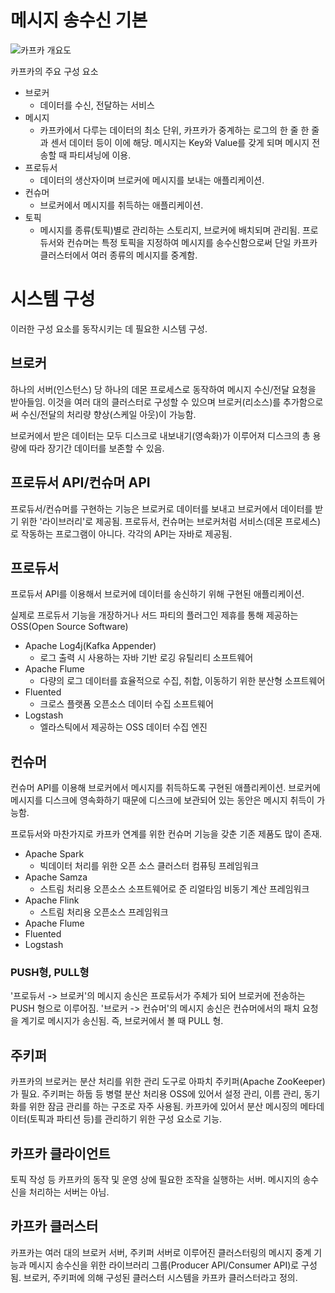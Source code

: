 # 메시지 송수신 기본

![카프카 개요도](https://baek.dev/assets/images/post/2020/2020_020_005.jpg)

카프카의 주요 구성 요소

- 브로커
  - 데이터를 수신, 전달하는 서비스
- 메시지
  - 카프카에서 다루는 데이터의 최소 단위, 카프카가 중계하는 로그의 한 줄 한 줄과 센서 데이터 등이 이에 해당. 메시지는 Key와 Value를 갖게 되며 메시지 전송할 때 파티셔닝에 이용.
- 프로듀서
  - 데이터의 생산자이며 브로커에 메시지를 보내는 애플리케이션.
- 컨슈머
  - 브로커에서 메시지를 취득하는 애플리케이션.
- 토픽
  - 메시지를 종류(토픽)별로 관리하는 스토리지, 브로커에 배치되며 관리됨. 프로듀서와 컨슈머는 특정 토픽을 지정하여 메시지를 송수신함으로써 단일 카프카 클러스터에서 여러 종류의 메시지를 중계함.

# 시스템 구성

이러한 구성 요소를 동작시키는 데 필요한 시스템 구성.

## 브로커

하나의 서버(인스턴스) 당 하나의 데몬 프로세스로 동작하여 메시지 수신/전달 요청을 받아들임. 이것을 여러 대의 클러스터로 구성할 수 있으며 브로커(리소스)를 추가함으로써 수신/전달의 처리량 향상(스케일 아웃)이 가능함.

브로커에서 받은 데이터는 모두 디스크로 내보내기(영속화)가 이루어져 디스크의 총 용량에 따라 장기간 데이터를 보존할 수 있음.

## 프로듀서 API/컨슈머 API

프로듀서/컨슈머를 구현하는 기능은 브로커로 데이터를 보내고 브로커에서 데이터를 받기 위한 '라이브러리'로 제공됨. 프로듀서, 컨슈머는 브로커처럼 서비스(데몬 프로세스)로 작동하는 프로그램이 아니다. 각각의 API는 자바로 제공됨.

## 프로듀서

프로듀서 API를 이용해서 브로커에 데이터를 송신하기 위해 구현된 애플리케이션.

실제로 프로듀서 기능을 개장하거나 서드 파티의 플러그인 제휴를 통해 제공하는 OSS(Open Source Software)

- Apache Log4j(Kafka Appender)
  - 로그 출력 시 사용하는 자바 기반 로깅 유틸리티 소프트웨어
- Apache Flume
  - 다량의 로그 데이터를 효율적으로 수집, 취합, 이동하기 위한 분산형 소프트웨어
- Fluented
  - 크로스 플랫폼 오픈소스 데이터 수집 소프트웨어
- Logstash
  - 엘라스틱에서 제공하는 OSS 데이터 수집 엔진

## 컨슈머

컨슈머 API를 이용해 브로커에서 메시지를 취득하도록 구현된 애플리케이션. 브로커에 메시지를 디스크에 영속화하기 때문에 디스크에 보관되어 있는 동안은 메시지 취득이 가능함.

프로듀서와 마찬가지로 카프카 연계를 위한 컨슈머 기능을 갖춘 기존 제품도 많이 존재.

- Apache Spark
  - 빅데이터 처리를 위한 오픈 소스 클러스터 컴퓨팅 프레임워크
- Apache Samza
  - 스트림 처리용 오픈소스 소프트웨어로 준 리얼타임 비동기 계산 프레임워크
- Apache Flink
  - 스트림 처리용 오픈소스 프레임워크
- Apache Flume
- Fluented
- Logstash

### PUSH형, PULL형

'프로듀서 -> 브로커'의 메시지 송신은 프로듀서가 주체가 되어 브로커에 전송하는 PUSH 형으로 이루어짐.
'브로커 -> 컨슈머'의 메시지 송신은 컨슈머에서의 패치 요청을 계기로 메시지가 송신됨. 즉, 브로커에서 볼 때 PULL 형.

## 주키퍼

카프카의 브로커는 분산 처리를 위한 관리 도구로 아파치 주키퍼(Apache ZooKeeper)가 필요. 주키퍼는 하둡 등 병렬 분산 처리용 OSS에 있어서 설정 관리, 이름 관리, 동기화를 위한 잠금 관리를 하는 구조로 자주 사용됨. 카프카에 있어서 분산 메시징의 메타데이터(토픽과 파티션 등)를 관리하기 위한 구성 요소로 기능.

## 카프카 클라이언트

토픽 작성 등 카프카의 동작 및 운영 상에 필요한 조작을 실행하는 서버. 메시지의 송수신을 처리하는 서버는 아님.

## 카프카 클러스터

카프카는 여러 대의 브로커 서버, 주키퍼 서버로 이루어진 클러스터링의 메시지 중계 기능과 메시지 송수신을 위한 라이브러리 그룹(Producer API/Consumer API)로 구성됨. 브로커, 주키퍼에 의해 구성된 클러스터 시스템을 카프카 클러스터라고 정의.
